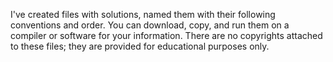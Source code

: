 I've created files with solutions, named them with their following conventions and order. You can download, copy, and run them on a compiler or software for your information. 
There are no copyrights attached to these files; they are provided for educational purposes only.
